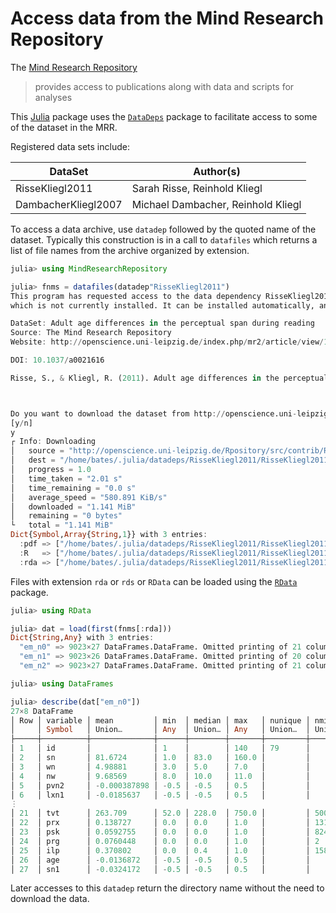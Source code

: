 # Access data from the Mind Research Repository

The [Mind Research Repository](http://openscience.uni-leipzig.de/index.php/mr2)
> provides access to publications along with data and scripts for analyses

This [Julia](https://julialang.org) package uses the [`DataDeps`](https://github.com/oxinabox/DataDeps.jl)
package to facilitate access to some of the dataset in the MRR.

Registered data sets include:

|DataSet            |Author(s)                          |
|-------------------|-----------------------------------|
|RisseKliegl2011    |Sarah Risse, Reinhold Kliegl       |
|DambacherKliegl2007|Michael Dambacher, Reinhold Kliegl |

To access a data archive, use `datadep` followed by the quoted name of the dataset.  Typically
this construction is in a call to `datafiles` which returns a list of file names from the
archive organized by extension.
```julia
julia> using MindResearchRepository

julia> fnms = datafiles(datadep"RisseKliegl2011")
This program has requested access to the data dependency RisseKliegl2011.
which is not currently installed. It can be installed automatically, and you will not see this message again.

DataSet: Adult age differences in the perceptual span during reading
Source: The Mind Research Repository
Website: http://openscience.uni-leipzig.de/index.php/mr2/article/view/14

DOI: 10.1037/a0021616

Risse, S., & Kliegl, R. (2011). Adult age differences in the perceptual span during reading. Psychology and Aging, 26, 451-460.



Do you want to download the dataset from http://openscience.uni-leipzig.de/Rpository/src/contrib/RisseKliegl2011_1.0.tar.gz to "/home/bates/.julia/datadeps/RisseKliegl2011"?
[y/n]
y
┌ Info: Downloading
│   source = "http://openscience.uni-leipzig.de/Rpository/src/contrib/RisseKliegl2011_1.0.tar.gz"
│   dest = "/home/bates/.julia/datadeps/RisseKliegl2011/RisseKliegl2011_1.0.tar.gz"
│   progress = 1.0
│   time_taken = "2.01 s"
│   time_remaining = "0.0 s"
│   average_speed = "580.891 KiB/s"
│   downloaded = "1.141 MiB"
│   remaining = "0 bytes"
└   total = "1.141 MiB"
Dict{Symbol,Array{String,1}} with 3 entries:
  :pdf => ["/home/bates/.julia/datadeps/RisseKliegl2011/RisseKliegl2011/inst/preprint/14-93-1-CE.pdf", "/home/bates/.julia/datadeps/RisseKliegl2011/RisseKliegl2…
  :R   => ["/home/bates/.julia/datadeps/RisseKliegl2011/RisseKliegl2011/inst/RisseKliegl.2010_analyses.R"]
  :rda => ["/home/bates/.julia/datadeps/RisseKliegl2011/RisseKliegl2011/inst/RK2010_data.rda"]
```

Files with extension `rda` or `rds` or `RData` can be loaded using the [`RData`](https://github.com/JuliaData/RData.jl) package.
```julia
julia> using RData

julia> dat = load(first(fnms[:rda]))
Dict{String,Any} with 3 entries:
  "em_n0" => 9023×27 DataFrames.DataFrame. Omitted printing of 21 columns…
  "em_n1" => 9023×26 DataFrames.DataFrame. Omitted printing of 20 columns…
  "em_n2" => 9023×27 DataFrames.DataFrame. Omitted printing of 21 columns…

julia> using DataFrames

julia> describe(dat["em_n0"])
27×8 DataFrame
│ Row │ variable │ mean         │ min  │ median │ max   │ nunique │ nmissing │ eltype                   │
│     │ Symbol   │ Union…       │ Any  │ Union… │ Any   │ Union…  │ Union…   │ DataType                 │
├─────┼──────────┼──────────────┼──────┼────────┼───────┼─────────┼──────────┼──────────────────────────┤
│ 1   │ id       │              │ 1    │        │ 140   │ 79      │          │ CategoricalString{UInt8} │
│ 2   │ sn       │ 81.6724      │ 1.0  │ 83.0   │ 160.0 │         │          │ Float64                  │
│ 3   │ wn       │ 4.98881      │ 3.0  │ 5.0    │ 7.0   │         │          │ Float64                  │
│ 4   │ nw       │ 9.68569      │ 8.0  │ 10.0   │ 11.0  │         │          │ Float64                  │
│ 5   │ pvn2     │ -0.000387898 │ -0.5 │ -0.5   │ 0.5   │         │          │ Float64                  │
│ 6   │ lxn1     │ -0.0185637   │ -0.5 │ -0.5   │ 0.5   │         │          │ Float64                  │
⋮
│ 21  │ tvt      │ 263.709      │ 52.0 │ 228.0  │ 750.0 │         │ 500      │ Float64                  │
│ 22  │ prx      │ 0.138727     │ 0.0  │ 0.0    │ 1.0   │         │ 1310     │ Float64                  │
│ 23  │ psk      │ 0.0592755    │ 0.0  │ 0.0    │ 1.0   │         │ 824      │ Float64                  │
│ 24  │ prg      │ 0.0760448    │ 0.0  │ 0.0    │ 1.0   │         │ 2        │ Float64                  │
│ 25  │ ilp      │ 0.370802     │ 0.0  │ 0.4    │ 1.0   │         │ 158      │ Float64                  │
│ 26  │ age      │ -0.0136872   │ -0.5 │ -0.5   │ 0.5   │         │          │ Float64                  │
│ 27  │ sn1      │ -0.0324172   │ -0.5 │ -0.5   │ 0.5   │         │          │ Float64                  │
```

Later accesses to this `datadep` return the directory name without the need to download the data.